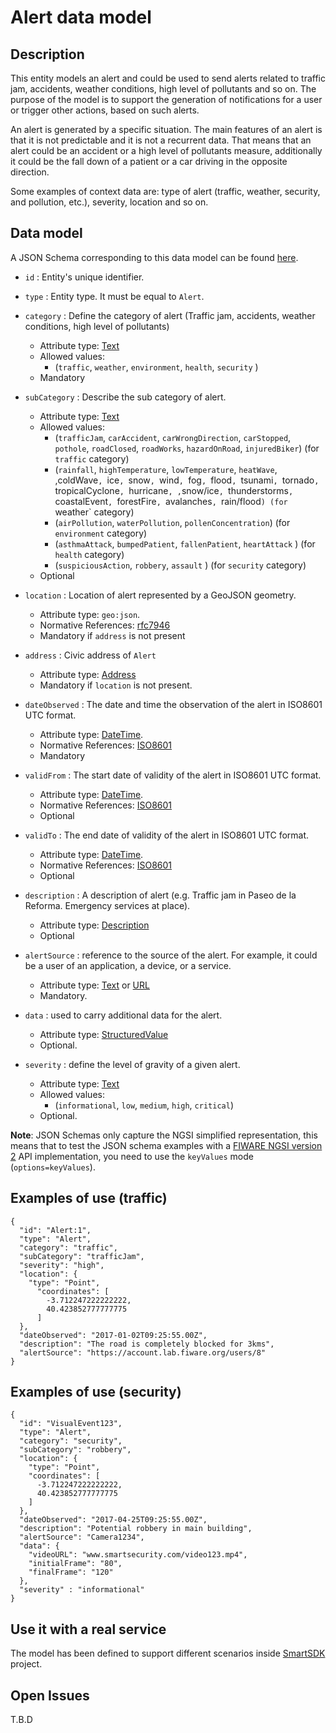 # Alert data model

## Description

This entity models an alert and could be used to send alerts related to traffic
jam, accidents, weather conditions, high level of pollutants and so on.
The purpose of the model is to support the generation of notifications for
a user or trigger other actions, based on such alerts.

An alert is generated by a specific situation. The main features of an alert is
that it is not predictable and it is not a recurrent data. That means that an
alert could be an accident or a high level of pollutants measure, additionally
it could be the fall down of a patient or a car driving in the opposite
direction.

Some examples of context data are: type of alert (traffic, weather, security,
and pollution, etc.), severity, location and so on.

## Data model

A JSON Schema corresponding to this data model can be
found [here](../schema.json).

+ `id` : Entity's unique identifier.

+ `type` : Entity type. It must be equal to `Alert`.

+ `category` : Define the category of alert (Traffic jam, accidents, weather
  conditions, high level of pollutants)
    + Attribute type: [Text](https://schema.org/Text)
    + Allowed values:
        + (`traffic`, `weather`, `environment`, `health`, `security` )
    + Mandatory

+ `subCategory` : Describe the sub category of alert.
    + Attribute type: [Text](https://schema.org/Text)
    + Allowed values:
        + (`trafficJam`, `carAccident`, `carWrongDirection`, `carStopped`,
          `pothole`, `roadClosed`, `roadWorks`, `hazardOnRoad`, `injuredBiker`)
          (for `traffic` category)
        + (`rainfall`, `highTemperature`, `lowTemperature`, `heatWave`, ,coldWave`, `ice`,
          `snow`, `wind`, `fog`, `flood`, `tsunami`, `tornado`, `tropicalCyclone`,
          `hurricane`, ,`snow/ice`, `thunderstorms`, `coastalEvent`, `forestFire`,
          `avalanches`, `rain/flood`) (for `weather` category)
        + (`airPollution`, `waterPollution`, `pollenConcentration`)
          (for `environment` category)
        + (`asthmaAttack`, `bumpedPatient`, `fallenPatient`, `heartAttack` )
          (for `health` category)
        + (`suspiciousAction`, `robbery`, `assault` ) (for `security` category)
    + Optional

+ `location` : Location of alert represented by a GeoJSON geometry.
    + Attribute type: `geo:json`.
    + Normative References: [rfc7946](https://tools.ietf.org/html/rfc7946)
    + Mandatory if `address` is not present

+ `address` : Civic address of `Alert`
    + Attribute type: [Address](https://schema.org/address)
    + Mandatory if `location` is not present.

+ `dateObserved` : The date and time the observation of the alert
  in ISO8601 UTC format.
    + Attribute type: [DateTime](https://schema.org/DateTime).
    + Normative References: [ISO8601](https://www.iso.org/standard/40874.html)
    + Mandatory

+ `validFrom` : The start date of validity of the alert in ISO8601
  UTC format.
    + Attribute type: [DateTime](https://schema.org/DateTime).
    + Normative References: [ISO8601](https://www.iso.org/standard/40874.html)
    + Optional

+ `validTo` : The end date of validity of the alert in ISO8601
  UTC format.                                                            
    + Attribute type: [DateTime](https://schema.org/DateTime).
    + Normative References: [ISO8601](https://www.iso.org/standard/40874.html)
    + Optional

+ `description` : A description of alert (e.g. Traffic jam in Paseo de la
   Reforma. Emergency services at place).
    + Attribute type: [Description](https://schema.org/description)
    + Optional

+ `alertSource` : reference to the source of the alert. For example, it could be a user of an application, a device, or a service.
    + Attribute type: [Text](https://schema.org/Text)
      or [URL](https://schema.org/URL)
    + Mandatory.

+ `data` : used to carry additional data for the alert.
    + Attribute type: [StructuredValue](https://schema.org/StructuredValue)
    + Optional.

+ `severity` : define the level of gravity of a given alert.
    + Attribute type: [Text](https://schema.org/Text)
    + Allowed values:
        + (`informational`, `low`, `medium`, `high`, `critical`)
    + Optional.

**Note**: JSON Schemas only capture the NGSI simplified representation, this means that to test the JSON schema examples with
a [FIWARE NGSI version 2](http://fiware.github.io/specifications/ngsiv2/stable) API implementation, you need to use the `keyValues`
mode (`options=keyValues`).

## Examples of use (traffic)

```
{
  "id": "Alert:1",
  "type": "Alert",
  "category": "traffic",
  "subCategory": "trafficJam",
  "severity": "high",
  "location": {
    "type": "Point",
      "coordinates": [
        -3.712247222222222,
        40.423852777777775
      ]
  },
  "dateObserved": "2017-01-02T09:25:55.00Z",
  "description": "The road is completely blocked for 3kms",
  "alertSource": "https://account.lab.fiware.org/users/8"
}
```

## Examples of use (security)

```
{
  "id": "VisualEvent123",
  "type": "Alert",
  "category": "security",
  "subCategory": "robbery",
  "location": {
    "type": "Point",
    "coordinates": [
      -3.712247222222222,
      40.423852777777775
    ]
  },
  "dateObserved": "2017-04-25T09:25:55.00Z",
  "description": "Potential robbery in main building",
  "alertSource": "Camera1234",
  "data": {
    "videoURL": "www.smartsecurity.com/video123.mp4",
    "initialFrame": "80",
    "finalFrame": "120"
  },
  "severity" : "informational"
}
```

## Use it with a real service

The model has been defined to support different scenarios inside [SmartSDK](https://smartsdk.eu) project.

## Open Issues

T.B.D
